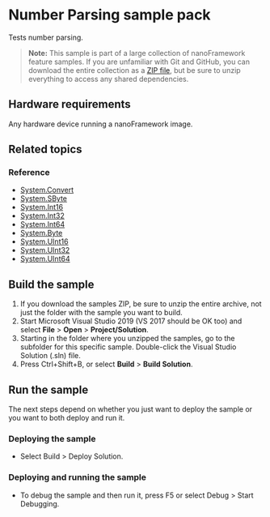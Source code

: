 # Number Parsing sample pack

Tests number parsing.

> **Note:** This sample is part of a large collection of nanoFramework feature samples.
> If you are unfamiliar with Git and GitHub, you can download the entire collection as a
> [ZIP file](https://github.com/nanoframework/Samples/archive/master.zip), but be
> sure to unzip everything to access any shared dependencies.
<!-- For more info on working with the ZIP file, 
> the samples collection, and GitHub, see [Get the UWP samples from GitHub](https://aka.ms/ovu2uq). 
> For more samples, see the [Samples portal](https://aka.ms/winsamples) on the Windows Dev Center.  -->

## Hardware requirements

Any hardware device running a nanoFramework image.

## Related topics

### Reference

- [System.Convert](http://docs.nanoframework.net/api/System.Convert.html) 
- [System.SByte](http://docs.nanoframework.net/api/System.SByte.html)
- [System.Int16](http://docs.nanoframework.net/api/System.Int16.html)
- [System.Int32](http://docs.nanoframework.net/api/System.Int32.html)
- [System.Int64](http://docs.nanoframework.net/api/System.Int64.html)
- [System.Byte](http://docs.nanoframework.net/api/System.Byte.html)
- [System.UInt16](http://docs.nanoframework.net/api/System.UInt16.html)
- [System.UInt32](http://docs.nanoframework.net/api/System.UInt32.html)
- [System.UInt64](http://docs.nanoframework.net/api/System.UInt64.html)

## Build the sample

1. If you download the samples ZIP, be sure to unzip the entire archive, not just the folder with the sample you want to build. 
2. Start Microsoft Visual Studio 2019 (VS 2017 should be OK too) and select **File** \> **Open** \> **Project/Solution**.
3. Starting in the folder where you unzipped the samples, go to the subfolder for this specific sample. Double-click the Visual Studio Solution (.sln) file.
4. Press Ctrl+Shift+B, or select **Build** \> **Build Solution**.

## Run the sample

The next steps depend on whether you just want to deploy the sample or you want to both deploy and run it.

### Deploying the sample

- Select Build > Deploy Solution.

### Deploying and running the sample

- To debug the sample and then run it, press F5 or select Debug >  Start Debugging.
